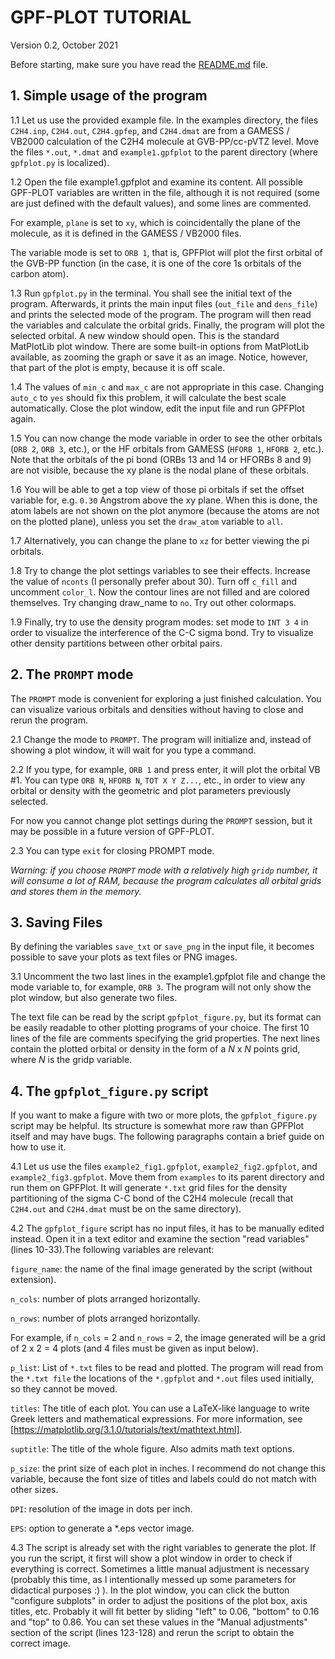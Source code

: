 # GPF-PLOT TUTORIAL

Version 0.2, October 2021

Before starting, make sure you have read the [README.md](README.md) file.

## 1. Simple usage of the program

1.1 Let us use the provided example file. In the examples directory, the files
`C2H4.inp`, `C2H4.out`, `C2H4.gpfep`, and `C2H4.dmat` are from a GAMESS / VB2000
calculation of the C2H4 molecule at GVB-PP/cc-pVTZ level. Move the files
`*.out`, `*.dmat` and `example1.gpfplot` to the parent directory (where
`gpfplot.py` is localized).

1.2 Open the file example1.gpfplot and examine its content. All possible
GPF-PLOT variables are written in the file, although it is not
required (some are just defined with the default values), and some
lines are commented.

For example, `plane` is set to `xy`, which is coincidentally the plane of
the molecule, as it is defined in the GAMESS / VB2000 files.

The variable mode is set to `ORB 1`, that is, GPFPlot will plot the
first orbital of the GVB-PP function (in the case, it is one of the core
1s orbitals of the carbon atom).

1.3 Run `gpfplot.py` in the terminal. You shall see the initial text of the
program. Afterwards, it prints the main input files (`out_file` and
`dens_file`) and prints the selected mode of the program. The program will
then read the variables and calculate the orbital grids. Finally, the
program will plot the selected orbital. A new window should open. This
is the standard MatPlotLib plot window. There are some built-in options
from MatPlotLib available, as zooming the graph or save it as an image.
Notice, however, that part of the plot is empty, because it is off scale.

1.4 The values of `min_c` and `max_c` are not appropriate in this case. Changing
`auto_c` to `yes` should fix this problem, it will calculate the best
scale automatically. Close the plot window, edit the input file and run
GPFPlot again.

1.5 You can now change the mode variable in order to see the other orbitals
(`ORB 2`, `ORB 3`, etc.), or the HF orbitals from GAMESS (`HFORB 1`,
`HFORB 2`, etc.). Note that the orbitals of the pi bond (ORBs 13 and 14
or HFORBs 8 and 9) are not visible, because the xy plane is the nodal
plane of these orbitals.

1.6 You will be able to get a top view of those pi orbitals if set the offset
variable for, e.g. `0.30` Angstrom above the xy plane. When this is done,
the atom labels are not shown on the plot anymore (because the atoms are
not on the plotted plane), unless you set the `draw_atom` variable to `all`. 

1.7 Alternatively, you can change the plane to `xz` for better viewing the
pi orbitals.

1.8 Try to change the plot settings variables to see their effects. Increase
the value of `nconts` (I personally prefer about 30). Turn off `c_fill` and
uncomment `color_l`. Now the contour lines are not filled and are colored
themselves. Try changing draw_name to `no`. Try out other colormaps.
 
1.9 Finally, try to use the density program modes: set mode to `INT 3 4` in
order to visualize the interference of the C-C sigma bond. Try to
visualize other density partitions between other orbital pairs.

  
## 2. The `PROMPT` mode

The `PROMPT` mode is convenient for exploring a just finished calculation.
You can visualize various orbitals and densities without having to close
and rerun the program.

2.1 Change the mode to `PROMPT`. The program will initialize and, instead of
showing a plot window, it will wait for you type a command.

2.2 If you type, for example, `ORB 1` and press enter, it will plot the
orbital VB #1. You can type `ORB N`, `HFORB N`, `TOT X Y Z...`, etc., in
order to view any orbital or density with the geometric and plot
parameters previously selected.

For now you cannot change plot settings during the `PROMPT` session, but
it may be possible in a future version of GPF-PLOT.

2.3 You can type `exit` for closing PROMPT mode.

*Warning: if you choose `PROMPT` mode with a relatively high `gridp` number,
it will consume a lot of RAM, because the program calculates all
orbital grids and stores them in the memory.*

## 3. Saving Files

By defining the variables `save_txt` or `save_png` in the input file, it
becomes possible to save your plots as text files or PNG images.

3.1 Uncomment the two last lines in the example1.gpfplot file and change the
mode variable to, for example, `ORB 3`. The program will not only show
the plot window, but also generate two files.

The text file can be read by the script `gpfplot_figure.py`, but its
format can be easily readable to other plotting programs of your choice.
The first 10 lines of the file are comments specifying the grid
properties. The next lines contain the plotted orbital or density in
the form of a *N* x *N* points grid, where *N* is the gridp variable.


## 4. The `gpfplot_figure.py` script

If you want to make a figure with two or more plots, the `gpfplot_figure.py`
script may be helpful. Its structure is somewhat more raw than GPFPlot
itself and may have bugs. The following paragraphs contain a brief
guide on how to use it.

4.1 Let us use the files `example2_fig1.gpfplot`, `example2_fig2.gpfplot`, and
`example2_fig3.gpfplot`. Move them from `examples` to its parent directory
and run them on GPFPlot. It will generate `*.txt` grid files for the
density partitioning of the sigma C-C bond of the C2H4 molecule
(recall that `C2H4.out` and `C2H4.dmat` must be on the same directory).

4.2 The `gpfplot_figure` script has no input files, it has to be manually
edited instead. Open it in a text editor and examine the section "read
variables" (lines 10-33).The following variables are relevant:

`figure_name`: the name of the final image generated by the script
(without extension).

`n_cols`: number of plots arranged horizontally. 

`n_rows`: number of plots arranged horizontally.

For example, if `n_cols` = 2 and `n_rows` = 2, the image generated will be
a grid of 2 x 2 = 4 plots (and 4 files must be given as input below).

`p_list`: List of `*.txt` files to be read and plotted. The program will
read from the `*.txt file` the locations of the `*.gpfplot` and `*.out` files
used initially, so they cannot be moved.

`titles`: The title of each plot. You can use a LaTeX-like language to
write Greek letters and mathematical expressions. For more information,
see [https://matplotlib.org/3.1.0/tutorials/text/mathtext.html].

`suptitle`: The title of the whole figure. Also admits math text options.

`p_size`: the print size of each plot in inches. I recommend do not change
this variable, because the font size of titles and labels could do not
match with other sizes.

`DPI`: resolution of the image in dots per inch.

`EPS`: option to generate a *.eps vector image.

4.3 The script is already set with the right variables to generate the plot.
If you run the script, it first will show a plot window in order to
check if everything is correct. Sometimes a little manual adjustment is
necessary (probably this time, as I intentionally messed up some
parameters for didactical purposes :) ). In the plot window, you can click
the button "configure subplots" in order to adjust the positions of the plot
box, axis titles, etc. Probably it will fit better by sliding "left" to 0.06,
"bottom" to 0.16 and "top" to 0.86. You can set these values in the "Manual
adjustments" section of the script (lines 123-128) and rerun the script
to obtain the correct image.
